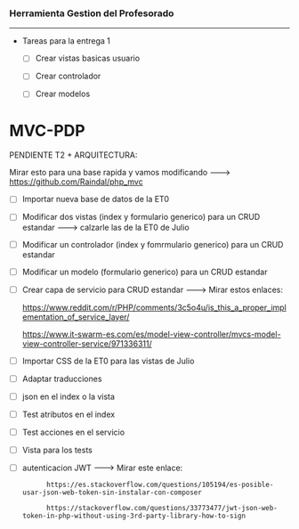### Herramienta Gestion del Profesorado
------------
- Tareas para la entrega 1
	- [ ] Crear vistas basicas usuario
	- [ ] Crear controlador
	- [ ] Crear modelos


# MVC-PDP

PENDIENTE T2 + ARQUITECTURA:

Mirar esto para una base rapida y vamos modificando ---> https://github.com/Raindal/php_mvc

- [ ] Importar nueva base de datos de la ET0 

- [ ] Modificar dos vistas (index y formulario generico) para un CRUD estandar ---> calzarle las de la ET0 de Julio

- [ ] Modificar un controlador (index  y fomrmulario generico) para un CRUD estandar 

- [ ] Modificar un modelo (formulario generico) para un CRUD estandar 

- [ ] Crear capa de servicio para CRUD estandar  ---> Mirar estos enlaces: 

    https://www.reddit.com/r/PHP/comments/3c5o4u/is_this_a_proper_implementation_of_service_layer/ 

    https://www.it-swarm-es.com/es/model-view-controller/mvcs-model-view-controller-service/971336311/


- [ ] Importar CSS de la ET0 para las vistas de Julio 

- [ ] Adaptar traducciones 

- [ ] json en el index o la vista 

- [ ] Test atributos en el index

- [ ] Test acciones en el servicio 
 
- [ ] Vista para los tests 

- [ ] autenticacion JWT  ---> Mirar este enlace: 
			
			https://es.stackoverflow.com/questions/105194/es-posible-usar-json-web-token-sin-instalar-con-composer

			https://stackoverflow.com/questions/33773477/jwt-json-web-token-in-php-without-using-3rd-party-library-how-to-sign
